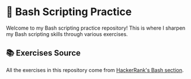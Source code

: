 # 🐚 Bash Scripting Practice

Welcome to my Bash scripting practice repository! This is where I sharpen my Bash scripting skills through various exercises.

## 📚 Exercises Source

All the exercises in this repository come from [HackerRank's Bash section](https://www.hackerrank.com/domains/shell?filters%5Bsubdomains%5D%5B%5D=bash).

